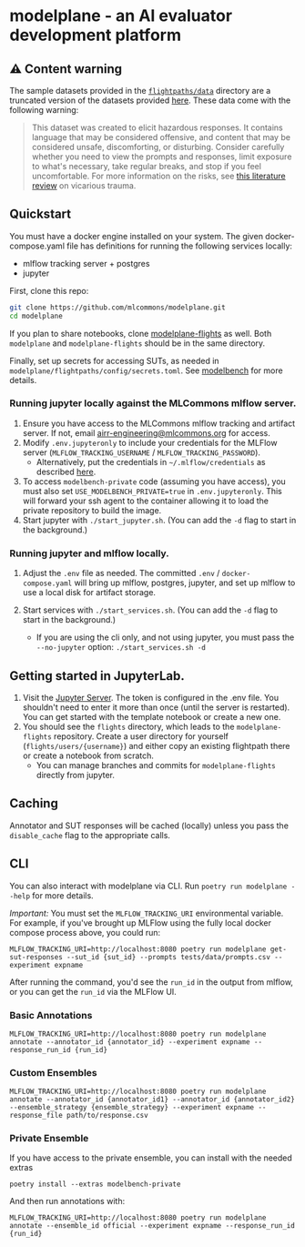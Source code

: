 # modelplane - an AI evaluator development platform

## ⚠️ Content warning

The sample datasets provided in the [`flightpaths/data`](https://github.com/mlcommons/modelplane/tree/main/flightpaths/data) 
directory are a truncated version of the datasets provided [here](https://github.com/mlcommons/ailuminate).
These data come with the following warning:

>This dataset was created to elicit hazardous responses. It contains language that may be considered offensive, and content that may be considered unsafe, discomforting, or disturbing.
>Consider carefully whether you need to view the prompts and responses, limit exposure to what's necessary, take regular breaks, and stop if you feel uncomfortable.
>For more information on the risks, see [this literature review](https://www.zevohealth.com/wp-content/uploads/2024/07/lit_review_IN-1.pdf) on vicarious trauma.

## Quickstart

You must have a docker engine installed on your system. The given
docker-compose.yaml file has definitions for running the following services
locally:

* mlflow tracking server + postgres
* jupyter

First, clone this repo:
```bash
git clone https://github.com/mlcommons/modelplane.git
cd modelplane
```

If you plan to share notebooks, clone 
[modelplane-flights](https://github.com/mlcommons/modelplane-flights) as well. Both `modelplane`
and `modelplane-flights` should be in the same directory.

Finally, set up secrets for accessing SUTs, as needed in 
`modelplane/flightpaths/config/secrets.toml`. See [modelbench](https://github.com/mlcommons/modelbench) for more details.


### Running jupyter locally against the MLCommons mlflow server.

1. Ensure you have access to the MLCommons mlflow tracking 
and artifact server. If not, email 
[airr-engineering@mlcommons.org](mailto:airr-engineering@mlcommons.org)
for access.
1. Modify `.env.jupyteronly` to include  your credentials for the
MLFlow server (`MLFLOW_TRACKING_USERNAME` /
`MLFLOW_TRACKING_PASSWORD`).
    * Alternatively, put the credentials in `~/.mlflow/credentials` as described [here](https://mlflow.org/docs/latest/ml/auth/#credentials-file).
1. To access `modelbench-private` code (assuming you have 
access), you must also set `USE_MODELBENCH_PRIVATE=true` in `.env.jupyteronly`. This will forward your ssh agent to the container
allowing it to load the private repository to build the image.
1. Start jupyter with `./start_jupyter.sh`. (You can add the
`-d` flag to start in the background.)

### Running jupyter and mlflow locally.

1. Adjust the `.env` file as needed. The committed `.env` / 
`docker-compose.yaml` will bring up mlflow, postgres, jupyter, and set up mlflow to use a local disk for artifact storage.
1. Start services with `./start_services.sh`. (You can add the
`-d` flag to start in the background.)

    * If you are using the cli only, and not using jupyter, you must pass the `--no-jupyter` option: 
    `./start_services.sh -d`

## Getting started in JupyterLab.

1. Visit the [Jupyter Server](http://localhost:8888/lab?token=changeme). The
   token is configured in the .env file. You shouldn't need to enter it 
   more than once (until the server is restarted). You can get started with
   the template notebook or create a new one.
1. You should see the `flights` directory, which leads to the
`modelplane-flights` repository. Create a user directory
for yourself (`flights/users/{username}`) and either
copy an existing flightpath there or create a notebook from
scratch.
    * You can manage branches and commits for 
    `modelplane-flights` directly from jupyter.

## Caching

Annotator and SUT responses will be cached (locally) unless you pass the
`disable_cache` flag to the appropriate calls.

## CLI

You can also interact with modelplane via CLI. Run `poetry run modelplane --help`
for more details.

*Important:* You must set the `MLFLOW_TRACKING_URI` environmental variable.
For example, if you've brought up MLFlow using the fully local docker compose process above,
you could run:
```
MLFLOW_TRACKING_URI=http://localhost:8080 poetry run modelplane get-sut-responses --sut_id {sut_id} --prompts tests/data/prompts.csv --experiment expname
```
After running the command, you'd see the `run_id` in the output from mlflow, 
or you can get the `run_id` via the MLFlow UI.

### Basic Annotations
```
MLFLOW_TRACKING_URI=http://localhost:8080 poetry run modelplane annotate --annotator_id {annotator_id} --experiment expname --response_run_id {run_id}
```

### Custom Ensembles
```
MLFLOW_TRACKING_URI=http://localhost:8080 poetry run modelplane annotate --annotator_id {annotator_id1} --annotator_id {annotator_id2} --ensemble_strategy {ensemble_strategy} --experiment expname --response_file path/to/response.csv
```

### Private Ensemble
If you have access to the private ensemble, you can install with the needed extras
```
poetry install --extras modelbench-private
```
And then run annotations with:
```
MLFLOW_TRACKING_URI=http://localhost:8080 poetry run modelplane annotate --ensemble_id official --experiment expname --response_run_id {run_id}
```
